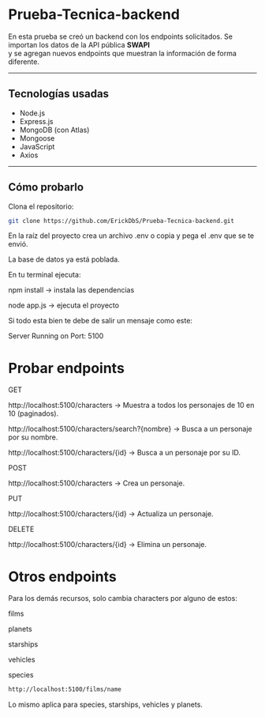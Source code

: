 # Prueba-Tecnica-backend

En esta prueba se creó un backend con los endpoints solicitados. Se importan los datos de la API pública **SWAPI**  
y se agregan nuevos endpoints que muestran la información de forma diferente.

---

## Tecnologías usadas
- Node.js  
- Express.js  
- MongoDB (con Atlas)  
- Mongoose  
- JavaScript  
- Axios  

---

## Cómo probarlo

Clona el repositorio:

```bash
git clone https://github.com/ErickDbS/Prueba-Tecnica-backend.git
```

En la raíz del proyecto crea un archivo .env o copia y pega el .env que se te envió.

La base de datos ya está poblada.

En tu terminal ejecuta:

npm install -> instala las dependencias

node app.js -> ejecuta el proyecto

Si todo esta bien te debe de salir un mensaje como este:

Server Running on Port: 5100

# Probar endpoints

GET

http://localhost:5100/characters → Muestra a todos los personajes de 10 en 10 (paginados).

http://localhost:5100/characters/search?{nombre} → Busca a un personaje por su nombre.

http://localhost:5100/characters/{id} → Busca a un personaje por su ID.

POST

http://localhost:5100/characters → Crea un personaje.

PUT

http://localhost:5100/characters/{id} → Actualiza un personaje.

DELETE

http://localhost:5100/characters/{id} → Elimina un personaje.

# Otros endpoints

Para los demás recursos, solo cambia characters por alguno de estos:

films

planets

starships

vehicles

species

```bash
http://localhost:5100/films/name
```
Lo mismo aplica para species, starships, vehicles y planets.
